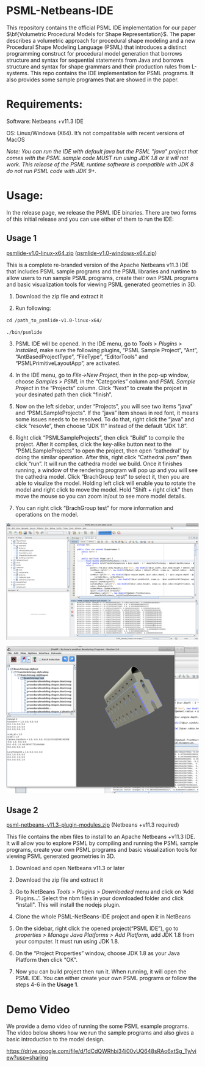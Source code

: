 # PSML-Netbeans-IDE

This repository contains the official PSML IDE implementation for our paper $\bf{Volumetric Procedural Models for Shape Representation}$. The paper describes a volumetric approach for procedural shape modeling and a new Procedural Shape Modeling Language (PSML) that introduces a distinct programming construct for procedural model generation that borrows structure and syntax for sequential statements from Java and borrows structure and syntax for shape grammars and their production rules from L-systems. This repo contains the IDE implementation for PSML programs. It also provides some sample programes that are showed in the paper.



# Requirements:

Software: Netbeans +v11.3 IDE

OS: Linux/Windows (X64). It’s not compatitable with recent versions of MacOS


*Note: You can run the IDE with default java but the PSML "java" project that comes with the PSML sample code MUST run using JDK 1.8 or it will not work. This release of the PSML runtime software is compatible with JDK 8 do not run PSML code with JDK 9+.*



# Usage:

In the release page, we release the PSML IDE binaries. There are two forms of this initial release and you can use either of them to run the IDE:

## Usage 1

[psmlide-v1.0-linux-x64.zip](https://github.com/uncc-visionlab/psml-netbeans-ide/releases/download/v1.0.0-alpha/psmlide-v1.0-linux-x64.zip) ([psmlide-v1.0-windows-x64.zip](https://github.com/uncc-visionlab/psml-netbeans-ide/releases/download/v1.0.0-alpha/psmlide-v1.0-windows-x64.zip))


This is a complete re-branded version of the Apache Netbeans v11.3 IDE that includes PSML sample programs and the PSML libraries and runtime to allow users to run sample PSML programs, create their own PSML programs and basic visualization tools for viewing PSML generated geometries in 3D.

1. Download the zip file and extract it

2. Run following:

`cd /path_to_psmlide-v1.0-linux-x64/`

`./bin/psmlide`

3. PSML IDE will be opened. In the IDE menu, go to *Tools > Plugins > Installed*, make sure the following plugins, “PSML Sample Project”, “Ant”, “AntBasedProjectType”, “FileType”, “EditorTools” and “PSMLPrimitiveLayoutApp”, are activated. 

4. In the IDE menu, go to *File->New Project*, then in the pop-up window, choose *Samples > PSML* in the “Categories” column and *PSML Sample Project* in the “Projects” column. Click “Next” to create the projcet in your desinated path then click “finish”.

5. Now on the left sidebar, under “Projects”, you will see two items “java” and “PSMLSampleProjects”. If the “java” item shows in red font, it means some issues needs to be resolved. To do that, right click the “java” and click “resovle”, then choose "JDK 11” instead of the default "JDK 1.8”.

6. Right click “PSMLSampleProjects”, then click “Build” to compile the project. After it compiles, click the key-alike button next to the “PSMLSampleProjects” to open the project, then open “cathedral” by doing the similar operation. After this, right click “Cathedral.psm” then click “run”. It will run the cathedra model we build. Once it finishes running, a window of the rendering program will pop up and you will see the cathedra model. Click “BrachGroup test” to select it, then you are able to visulize the model. Holding left click will enable you to rotate the model and right click to move the model. Hold "Shift + right click" then move the mouse so you can zoom in/out to see more model details. 

7. You can right click “BrachGroup test” for more information and operations on the model.

![PSML-IDE-1](./images/PSML-IDE-1.png)

![PSML-IDE-2](./images/PSML-IDE-2.png)


## Usage 2
[psml-netbeans-v11.3-plugin-modules.zip](https://github.com/uncc-visionlab/psml-netbeans-ide/releases/download/v1.0.0-alpha/psml-netbeans-v11.3-plugin-modules.zip) (Netbeans +v11.3 required)

This file contains the nbm files to install to an Apache Netbeans +v11.3 IDE. It will allow you to explore PSML by compiling and running the PSML sample programs, create your own PSML programs and basic visualization tools for viewing PSML generated geometries in 3D.

1. Download and open Netbeans v11.3 or later

2. Download the zip file and extract it

3. Go to NetBeans *Tools > Plugins > Downloaded* menu and click on ‘Add Plugins…’. Select the nbm files in your downloaded folder and click “install". This will install the nodejs plugin.

4. Clone the whole PSML-NetBeans-IDE project and open it in NetBeans

5. On the sidebar, right click the opened project(“PSML IDE”), go to *properties > Manage Java Platforms > Add Platform*, add JDK 1.8 from your computer. It must run using JDK 1.8.

6. On the “Project Properties” window, choose JDK 1.8 as your Java Platform then click “OK".

7. Now you can build project then run it. When running, it will open the PSML IDE. You can either create your own PSML programs or follow the steps 4-6 in the **Usage 1**.

# Demo Video
We provide a demo video of running the some PSML example programs. The video below shows how we run the sample programs and also gives a basic introduction to the model design.

https://drive.google.com/file/d/1dCdQWRhbi34i00vUQ648sRAo6xtSg_Ty/view?usp=sharing


